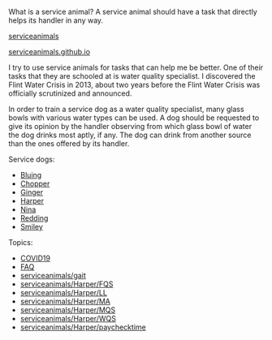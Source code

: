 <link rel="prerender" href="https://serviceanimals.github.io/">

What is a service animal? A service animal should have a task that directly helps its handler in any way.

[serviceanimals](https://github.com/serviceanimals/serviceanimals.github.io/)

[serviceanimals.github.io](https://serviceanimals.github.io/)

I try to use service animals for tasks that can help me be better.  One of their tasks that they are schooled at is water quality specialist.  I discovered the Flint Water Crisis in 2013, about two years before the Flint Water Crisis was officially scrutinized and announced.

In order to train a service dog as a water quality specialist, many glass bowls with various water types can be used.  A dog should be requested to give its opinion by the handler observing from which glass bowl of water the dog drinks most aptly, if any.  The dog can drink from another source than the ones offered by its handler.

Service dogs:
   * [Bluing](https://serviceanimals.github.io/Bluing/)
   * [Chopper](https://serviceanimals.github.io/Chopper/)
   * [Ginger](https://serviceanimals.github.io/Ginger/)
   * [Harper](https://serviceanimals.github.io/Harper/)
   * [Nina](https://serviceanimals.github.io/Nina/)
   * [Redding](https://serviceanimals.github.io/Redding/)
   * [Smiley](https://serviceanimals.github.io/Smiley/)

Topics:
   * [COVID19](https://serviceanimals.github.io/coronavirus/)
   * [FAQ](https://serviceanimals.github.io/FAQ/)
   * [serviceanimals/](https://serviceanimals.github.io/)[gait](https://serviceanimals.github.io/gait/)
   * [serviceanimals/](https://serviceanimals.github.io/)[Harper/](https://serviceanimals.github.io/Harper)[FQS](https://serviceanimals.github.io/Harper/FQS.html)
   * [serviceanimals/](https://serviceanimals.github.io/)[Harper/](https://serviceanimals.github.io/Harper)[LL](https://serviceanimals.github.io/Harper/LL.html)
   * [serviceanimals/](https://serviceanimals.github.io/)[Harper/](https://serviceanimals.github.io/Harper)[MA](https://serviceanimals.github.io/Harper/MA.html)
   * [serviceanimals/](https://serviceanimals.github.io/)[Harper/](https://serviceanimals.github.io/Harper)[MQS](https://serviceanimals.github.io/Harper/MQS.html)
   * [serviceanimals/](https://serviceanimals.github.io/)[Harper/](https://serviceanimals.github.io/Harper)[WQS](https://serviceanimals.github.io/Harper/WQS.html)
   * [serviceanimals/](https://serviceanimals.github.io/)[Harper/](https://serviceanimals.github.io/Harper)[paychecktime](https://serviceanimals.github.io/Harper/paychecktime.html)

<!--
   * [Buster](https://serviceanimals.github.io/Buster/)
   * [Lady](https://serviceanimals.github.io/Lady/)
   * [Gaia](https://serviceanimals.github.io/Gaia/)
   * [Gustav los veinte quatro](https://serviceanimals.github.io/Gustavlosveintequatro/)
   * [Gustav los veinte cinqo](https://serviceanimals.github.io/Gustavlosveintecinqo/)
   * [Trinket](https://serviceanimals.github.io/Trinket/)
 README.md EF -->
